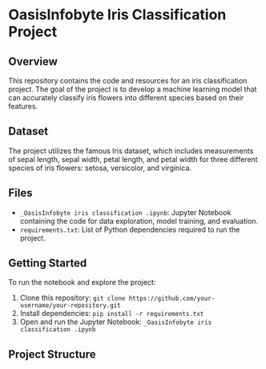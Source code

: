 # OasisInfobyte Iris Classification Project

## Overview

This repository contains the code and resources for an iris classification project. The goal of the project is to develop a machine learning model that can accurately classify iris flowers into different species based on their features.

## Dataset

The project utilizes the famous Iris dataset, which includes measurements of sepal length, sepal width, petal length, and petal width for three different species of iris flowers: setosa, versicolor, and virginica.

## Files

- `_OasisInfobyte iris classification .ipynb`: Jupyter Notebook containing the code for data exploration, model training, and evaluation.
- `requirements.txt`: List of Python dependencies required to run the project.

## Getting Started

To run the notebook and explore the project:

1. Clone this repository: `git clone https://github.com/your-username/your-repository.git`
2. Install dependencies: `pip install -r requirements.txt`
3. Open and run the Jupyter Notebook: `_OasisInfobyte iris classification .ipynb`

## Project Structure

